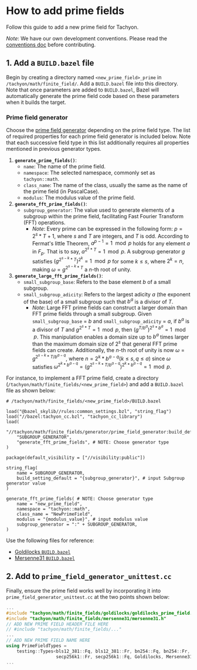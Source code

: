 # How to add prime fields

Follow this guide to add a new prime field for Tachyon.

_Note_: We have our own development conventions. Please read the [conventions doc](/docs/how_to_contribute/conventions.md) before contributing.

## 1. Add a `BUILD.bazel` file

Begin by creating a directory named `<new_prime_field>_prime` in `/tachyon/math/finite_field/`. Add a `BUILD.bazel` file into this directory. Note that once parameters are added to `BUILD.bazel`, Bazel will automatically generate the prime field code based on these parameters when it builds the target.

### Prime field generator

Choose the [prime field generator](/tachyon/math/finite_fields/generator/prime_field_generator/build_defs.bzl) depending on the prime field type. The list of required properties for each prime field generator is included below. Note that each successive field type in this list additionally requires all properties mentioned in previous generator types.

1. **`generate_prime_fields()`**:
   - `name`: The name of the prime field.
   - `namespace`: The selected namespace, commonly set as `tachyon::math`.
   - `class_name`: The name of the class, usually the same as the name of the prime field (in PascalCase).
   - `modulus`: The modulus value of the prime field.
2. **`generate_fft_prime_fields()`**:
   - `subgroup_generator`: The value used to generate elements of a subgroup within the prime field, facilitating Fast Fourier Transform (FFT) operations.
     - _Note_: Every prime can be expressed in the following form: $p = 2^s * T + 1$, where $s$ and $T$ are integers, and $T$ is odd. According to Fermat's little Theorem, $a^{p-1} = 1 \mod p$ holds for any element $a$ in $F_p$. That is to say, $a^{2^s * T} = 1 \mod p$. A subgroup generator $g$ satisfies $(g^{2^{s-k} * T})^{2^k} = 1 \mod p$ for some $k \le s$, where $2^k = n$, making $\omega = g^{2^{s-k} * T}$ a $n$-th root of unity.
3. **`generate_large_fft_prime_fields()`**:
   - `small_subgroup_base`: Refers to the base element $b$ of a small subgroup.
   - `small_subgroup_adicity`: Refers to the largest adicity $a$ (the exponent of the base) of a small subgroup such that $b^a$ is a divisor of $T$.
     - _Note_: Large FFT prime fields can construct a larger domain than FFT prime fields through a small subgroup. Given `small_subgroup_base` = $b$ and `small_subgroup_adicity` = $a$, if $b^a$ is a divisor of $T$ and $g^{2^s * T} = 1 \mod p$, then $(g^{T/b^a})^{2^s*b^a} = 1 \mod p$. This manipulation enables a domain size up to $b^a$ times larger than the maximum domain size of $2^s$ that general FFT prime fields can create. Additionally, the $n$-th root of unity is now $\omega = g^{2^{s-k} * T/b^{a-q}}$, where $n = 2^k * b^{a-q} (k \le s, q \le a)$ since $\omega$ satisfies $\omega^{2^k * b^{a-q}} = (g^{2^{s-k} * T/b^{a-q}})^{2^k * b^{a-q}} = 1 \mod p$.

For instance, to implement a FFT prime field, create a directory (`/tachyon/math/finite_fields/<new_prime_field>`) and add a `BUILD.bazel` file as shown below:

```bazel
# /tachyon/math/finite_fields/<new_prime_field>/BUILD.bazel

load("@bazel_skylib//rules:common_settings.bzl", "string_flag")
load("//bazel:tachyon_cc.bzl", "tachyon_cc_library")
load(
    "//tachyon/math/finite_fields/generator/prime_field_generator:build_defs.bzl",
    "SUBGROUP_GENERATOR",
    "generate_fft_prime_fields", # NOTE: Choose generator type
)

package(default_visibility = ["//visibility:public"])

string_flag(
    name = SUBGROUP_GENERATOR,
    build_setting_default = "{subgroup_generator}", # input Subgroup generator value
)

generate_fft_prime_fields( # NOTE: Choose generator type
    name = "new_prime_field",
    namespace = "tachyon::math",
    class_name = "NewPrimeField",
    modulus = "{modulus_value}", # input modulus value
    subgroup_generator = ":" + SUBGROUP_GENERATOR,
)
```

Use the following files for reference:

- [Goldilocks `BUILD.bazel`](/tachyon/math/finite_fields/goldilocks/BUILD.bazel)
- [Mersenne31 `BUILD.bazel`](/tachyon/math/finite_fields/mersenne31/BUILD.bazel)

## 2. Add to `prime_field_generator_unittest.cc`

Finally, ensure the prime field works well by incorporating it into `prime_field_generator_unittest.cc` at the two points shown below:

```cpp
...
#include "tachyon/math/finite_fields/goldilocks/goldilocks_prime_field.h"
#include "tachyon/math/finite_fields/mersenne31/mersenne31.h"
// ADD NEW PRIME FIELD HEADER FILE HERE
// #include "tachyon/math/finite_fields/..."
...
// ADD NEW PRIME FIELD NAME HERE
using PrimeFieldTypes =
    testing::Types<bls12_381::Fq, bls12_381::Fr, bn254::Fq, bn254::Fr,
                   secp256k1::Fr, secp256k1::Fq, Goldilocks, Mersenne31 /*, NEW PRIME FIELD*/>;
...
```
